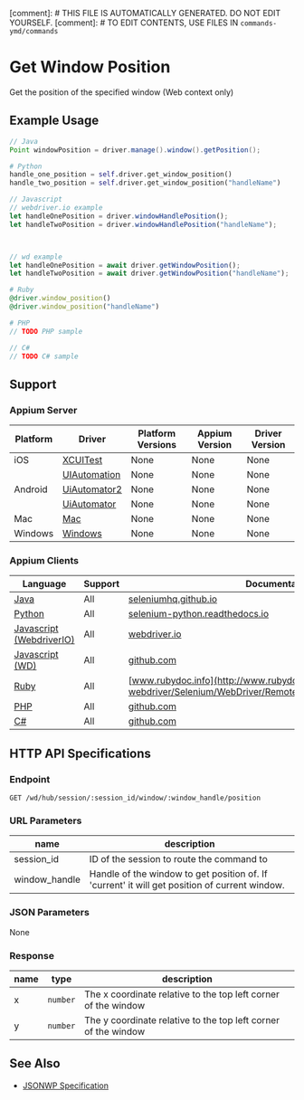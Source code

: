 
[comment]: # THIS FILE IS AUTOMATICALLY GENERATED. DO NOT EDIT YOURSELF.
[comment]: # TO EDIT CONTENTS, USE FILES IN `commands-ymd/commands`

# Get Window Position

Get the position of the specified window (Web context only)
## Example Usage

```java
// Java
Point windowPosition = driver.manage().window().getPosition();

```

```python
# Python
handle_one_position = self.driver.get_window_position()
handle_two_position = self.driver.get_window_position("handleName")

```

```javascript
// Javascript
// webdriver.io example
let handleOnePosition = driver.windowHandlePosition();
let handleTwoPosition = driver.windowHandlePosition("handleName");



// wd example
let handleOnePosition = await driver.getWindowPosition();
let handleTwoPosition = await driver.getWindowPosition("handleName");

```

```ruby
# Ruby
@driver.window_position()
@driver.window_position("handleName")

```

```php
# PHP
// TODO PHP sample

```

```csharp
// C#
// TODO C# sample

```



## Support

### Appium Server

|Platform|Driver|Platform Versions|Appium Version|Driver Version|
|--------|----------------|------|--------------|--------------|
| iOS | [XCUITest](/docs/en/drivers/ios-xcuitest.md) | None | None | None |
|  | [UIAutomation](/docs/en/drivers/ios-uiautomation.md) | None | None | None |
| Android | [UiAutomator2](/docs/en/drivers/android-uiautomator2.md) | None | None | None |
|  | [UiAutomator](/docs/en/drivers/android-uiautomator.md) | None | None | None |
| Mac | [Mac](/docs/en/drivers/mac.md) | None | None | None |
| Windows | [Windows](/docs/en/drivers/windows.md) | None | None | None |

### Appium Clients

|Language|Support|Documentation|
|--------|-------|-------------|
|[Java](https://github.com/appium/java-client/releases/latest)| All |  [seleniumhq.github.io](https://seleniumhq.github.io/selenium/docs/api/java/org/openqa/selenium/WebDriver.Window.html#getPosition--)  |
|[Python](https://github.com/appium/python-client/releases/latest)| All |  [selenium-python.readthedocs.io](http://selenium-python.readthedocs.io/api.html#selenium.webdriver.remote.webdriver.WebDriver.get_window_position)  |
|[Javascript (WebdriverIO)](http://webdriver.io/index.html)| All |  [webdriver.io](http://webdriver.io/api/protocol/windowHandlePosition.html)  |
|[Javascript (WD)](https://github.com/admc/wd/releases/latest)| All |  [github.com](https://github.com/admc/wd/blob/master/lib/commands.js#L586)  |
|[Ruby](https://github.com/appium/ruby_lib/releases/latest)| All |  [www.rubydoc.info](http://www.rubydoc.info/gems/selenium-webdriver/Selenium/WebDriver/Remote/W3C/Bridge:window_position)  |
|[PHP](https://github.com/appium/php-client/releases/latest)| All |  [github.com](https://github.com/appium/php-client/)  |
|[C#](https://github.com/appium/appium-dotnet-driver/releases/latest)| All |  [github.com](https://github.com/appium/appium-dotnet-driver/)  |

## HTTP API Specifications

### Endpoint

`GET /wd/hub/session/:session_id/window/:window_handle/position`

### URL Parameters

|name|description|
|----|-----------|
|session_id|ID of the session to route the command to|
|window_handle|Handle of the window to get position of. If 'current' it will get position of current window.|

### JSON Parameters

None

### Response

|name|type|description|
|----|----|-----------|
| x | `number` | The x coordinate relative to the top left corner of the window |
| y | `number` | The y coordinate relative to the top left corner of the window |

## See Also

* [JSONWP Specification](https://github.com/SeleniumHQ/selenium/wiki/JsonWireProtocol#get-sessionsessionidwindowwindowhandleposition)
